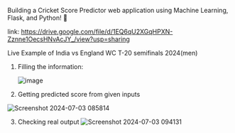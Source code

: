 Building a Cricket Score Predictor web application using Machine Learning, Flask, and Python! 🚀

link: https://drive.google.com/file/d/1EQ6qU2XGqHPXN-Zznne1OecsHNvAcJY_/view?usp=sharing

Live Example of India vs England WC T-20 semifinals 2024(men)

1. Filling the information:

   ![image](https://github.com/ankur182/cricket-score-predictor/assets/98750453/1f98038b-0e00-47f1-8253-e9bc5019a019)

 
2. Getting predicted score from given inputs
   
![Screenshot 2024-07-03 085814](https://github.com/ankur182/cricket-score-predictor/assets/98750453/cef0e3e2-7b6d-4f17-a9a7-3df5ee0ec1a7)

3. Checking real output
   ![Screenshot 2024-07-03 094131](https://github.com/ankur182/cricket-score-predictor/assets/98750453/4010f9b1-5a48-4c6b-982d-1777c43262fc)
